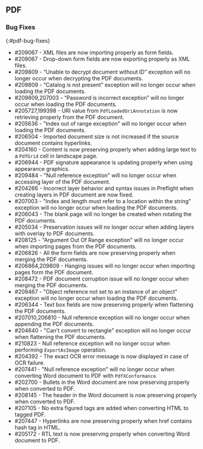 ## PDF

### Bug Fixes
{:#pdf-bug-fixes} 

*	\#209067 - XML files are now importing properly as form fields.
*	\#209067 - Drop-down form fields are now exporting properly as XML files.
*	\#209809 - “Unable to decrypt document without ID” exception will no longer occur when decrypting the PDF documents.
*	\#209809 - “Catalog is not present” exception will no longer occur when loading the PDF documents.
*	\#209809,207003 - “Password is incorrect exception” will no longer occur when loading the PDF documents.
*	\#205727,199398 - URI value from `PdfLoadedUriAnnotation` is now retrieving properly from the PDF document.
*	\#205636 - "Index out of range exception" will no longer occur when loading the PDF documents.
*	\#206504 - Imported document size is not increased if the source document contains hyperlinks.
*	\#204160 - Content is now preserving properly when adding large text to a `PdfGrid` cell in landscape page.
*	\#206944 - PDF signature appearance is updating properly when using appearance graphics.
*	\#209484 - "Null reference exception" will no longer occur when accessing layer of the PDF document.
*	\#204266 - Incorrect layer behavior and syntax issues in Preflight when creating layers in PDF document are now fixed.
*	\#207003 - "Index and length must refer to a location within the string" exception will no longer occur when loading the PDF documents.
*	\#206043 - The blank page will no longer be created when rotating the PDF documents.
*	\#205034 - Preservation issues will no longer occur when adding layers with overlay to PDF documents.
*	\#208125 - "Argument Out Of Range exception" will no longer occur when importing pages from the PDF documents.
*	\#206826 - All the form fields are now preserving properly when merging the PDF documents.
*	\#206864,209809 - Hanging issues will no longer occur when importing pages form the PDF document.
*	\#208472 - PDF document corruption issue will no longer occur when merging the PDF documents.
*	\#209467 - "Object reference not set to an instance of an object" exception will no longer occur when loading the PDF documents.
*	\#206344 - Text box fields are now preserving properly when flattening the PDF documents.
*	\#207010,206810 - Null reference exception will no longer occur when appending the PDF documents.
*	\#204640 - "Can't convert to rectangle" exception will no longer occur when flattening the PDF documents.
*	\#210823 - Null reference exception will no longer occur when performing `ExportAsImage` operation.
*	\#204392 - The exact OCR error message is now displayed in case of OCR failure.
*	\#207441 - "Null reference exception" will no longer occur when converting Word document to PDF with `PdfXConformance`.
*	\#202700 - Bullets in the Word document are now preserving properly when converted to PDF.
*	\#208145 - The header in the  Word document is now preserving properly when converted to PDF.
*	\#207105 - No extra figured tags are added when converting HTML to tagged PDF.
*	\#207447 - Hyperlinks are now preserving properly when href contains hash tag in HTML.
*	\#205172 - RTL text is now preserving properly when converting Word document to PDF.





